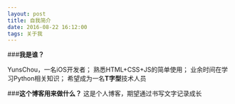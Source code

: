 ```yaml
---
layout: post
title: 自我简介
date: 2016-08-22 16:12:00
tags: 关于我
---
```


###**我是谁？**

YunsChou，一名iOS开发者；
熟悉HTML+CSS+JS的简单使用；
业余时间在学习Python相关知识；
希望成为一名**T字型**技术人员

###**这个博客用来做什么？**
这是个人博客，期望通过书写文字记录成长



